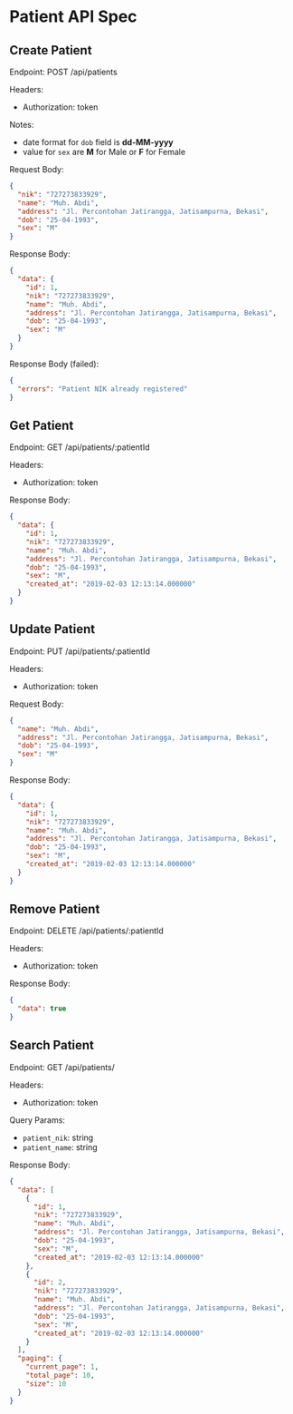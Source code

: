 # Patient API Spec

## Create Patient
Endpoint: POST /api/patients

Headers:
- Authorization: token

Notes:
- date format for `dob` field is **dd-MM-yyyy**
- value for `sex` are **M** for Male or **F** for Female

Request Body:
```json
{
  "nik": "727273833929",
  "name": "Muh. Abdi",
  "address": "Jl. Percontohan Jatirangga, Jatisampurna, Bekasi",
  "dob": "25-04-1993",
  "sex": "M"
}
```

Response Body:

```json
{
  "data": {
    "id": 1,
    "nik": "727273833929",
    "name": "Muh. Abdi",
    "address": "Jl. Percontohan Jatirangga, Jatisampurna, Bekasi",
    "dob": "25-04-1993",
    "sex": "M"
  }
}
```

Response Body (failed):

```json
{
  "errors": "Patient NIK already registered"
}
```

## Get Patient
Endpoint: GET /api/patients/:patientId

Headers:
- Authorization: token

Response Body:

```json
{
  "data": {
    "id": 1,
    "nik": "727273833929",
    "name": "Muh. Abdi",
    "address": "Jl. Percontohan Jatirangga, Jatisampurna, Bekasi",
    "dob": "25-04-1993",
    "sex": "M",
    "created_at": "2019-02-03 12:13:14.000000"
  }
}
```

## Update Patient
Endpoint: PUT /api/patients/:patientId

Headers:
- Authorization: token

Request Body:
```json
{
  "name": "Muh. Abdi",
  "address": "Jl. Percontohan Jatirangga, Jatisampurna, Bekasi",
  "dob": "25-04-1993",
  "sex": "M"
}
```

Response Body:

```json
{
  "data": {
    "id": 1,
    "nik": "727273833929",
    "name": "Muh. Abdi",
    "address": "Jl. Percontohan Jatirangga, Jatisampurna, Bekasi",
    "dob": "25-04-1993",
    "sex": "M",
    "created_at": "2019-02-03 12:13:14.000000"
  }
}
```

## Remove Patient
Endpoint: DELETE /api/patients/:patientId

Headers:
- Authorization: token

Response Body:

```json
{
  "data": true
}
```

## Search Patient
Endpoint: GET /api/patients/

Headers:
- Authorization: token

Query Params:
- `patient_nik`: string
- `patient_name`: string

Response Body:

```json
{
  "data": [
    {
      "id": 1,
      "nik": "727273833929",
      "name": "Muh. Abdi",
      "address": "Jl. Percontohan Jatirangga, Jatisampurna, Bekasi",
      "dob": "25-04-1993",
      "sex": "M",
      "created_at": "2019-02-03 12:13:14.000000"
    },
    {
      "id": 2,
      "nik": "727273833929",
      "name": "Muh. Abdi",
      "address": "Jl. Percontohan Jatirangga, Jatisampurna, Bekasi",
      "dob": "25-04-1993",
      "sex": "M",
      "created_at": "2019-02-03 12:13:14.000000"
    }
  ],
  "paging": {
    "current_page": 1,
    "total_page": 10,
    "size": 10
  }
}
```